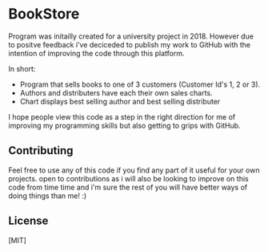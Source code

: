 # BookStore

Program was initailly created for a university project in 2018. However due to positve feedback i've deciceded
to publish my work to GitHub with the intention of improving the code through this platform.

In short: 
 * Program that sells books to one of 3 customers (Customer Id's 1, 2 or 3).
 * Authors and distributers have each their own sales charts.
 * Chart displays best selling author and best selling distributer
 
 I hope people view this code as a step in the right direction for me of improving my programming
 skills but also getting to grips with GitHub.

## Contributing
Feel free to use any of this code if you find any part of it useful for your own projects.
open to contributions as i will also be looking to improve on this code from time time and 
i'm sure the rest of you will have better ways of doing things than me! :) 

## License
[MIT]
